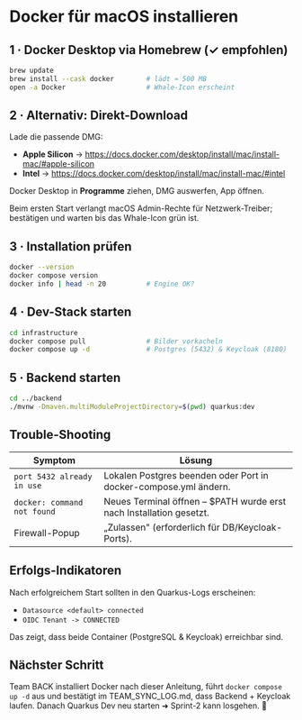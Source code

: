 # Docker für macOS installieren

## 1 · Docker Desktop via Homebrew (✓ empfohlen)

```bash
brew update
brew install --cask docker        # lädt ≈ 500 MB
open -a Docker                    # Whale-Icon erscheint
```

## 2 · Alternativ: Direkt-Download

Lade die passende DMG:

- **Apple Silicon** → https://docs.docker.com/desktop/install/mac/install-mac/#apple-silicon
- **Intel** → https://docs.docker.com/desktop/install/mac/install-mac/#intel

Docker Desktop in **Programme** ziehen, DMG auswerfen, App öffnen.

Beim ersten Start verlangt macOS Admin-Rechte für Netzwerk-Treiber; bestätigen und warten bis das Whale-Icon grün ist.

## 3 · Installation prüfen

```bash
docker --version
docker compose version
docker info | head -n 20          # Engine OK?
```

## 4 · Dev-Stack starten

```bash
cd infrastructure
docker compose pull               # Bilder vorkacheln
docker compose up -d              # Postgres (5432) & Keycloak (8180)
```

## 5 · Backend starten

```bash
cd ../backend
./mvnw -Dmaven.multiModuleProjectDirectory=$(pwd) quarkus:dev
```

## Trouble-Shooting

| Symptom | Lösung |
|---------|--------|
| `port 5432 already in use` | Lokalen Postgres beenden oder Port in docker-compose.yml ändern. |
| `docker: command not found` | Neues Terminal öffnen – $PATH wurde erst nach Installation gesetzt. |
| Firewall-Popup | „Zulassen" (erforderlich für DB/Keycloak-Ports). |

## Erfolgs-Indikatoren

Nach erfolgreichem Start sollten in den Quarkus-Logs erscheinen:
- `Datasource <default> connected`
- `OIDC Tenant -> CONNECTED`

Das zeigt, dass beide Container (PostgreSQL & Keycloak) erreichbar sind.

## Nächster Schritt

Team BACK installiert Docker nach dieser Anleitung, führt `docker compose up -d` aus und bestätigt im TEAM_SYNC_LOG.md, dass Backend + Keycloak laufen. Danach Quarkus Dev neu starten ➜ Sprint-2 kann losgehen. 💚